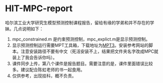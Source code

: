 # HIT-MPC-report
哈尔滨工业大学研究生模型预测控制课程报告，留给有缘的学弟和并不存在的学妹。几点说明如下：

1. mpc_constrained.m 是约束预测控制，mpc_explict.m是显示预测控制。
2. 显示预测控制运行需要MPT工具箱，下载地址为[MPT3](https://www.mpt3.org)。安装参考网站的脚本。注意安装路径不要有中文（死活安装不上，结果把文件夹名字改成MPC就装上了我会告诉你吗）。
3. 课件同步上传，第八个课件是报告题目。需要注意的是，课件里面错误比较多。建议配合陈虹老师的书一起食用。
4. 仅供参考，出现挂科，概不负责。
